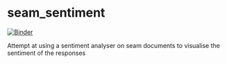# seam_sentiment

[![Binder](https://mybinder.org/badge_logo.svg)](https://mybinder.org/v2/gh/undercertainty/seam_sentiment/HEAD)

Attempt at using a sentiment analyser on seam documents to visualise the sentiment of the responses
